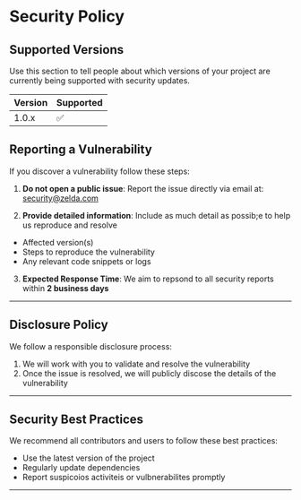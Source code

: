 # Security Policy

## Supported Versions

Use this section to tell people about which versions of your project are
currently being supported with security updates.

| Version | Supported          |
| ------- | ------------------ |
| 1.0.x   | :white_check_mark: |


## Reporting a Vulnerability

If you discover a vulnerability follow these steps:

1. **Do not open a public issue**: Report the issue directly via email at: security@zelda.com
   
2.  **Provide detailed information**: Include as much detail as possib;e to help us reproduce and resolve
   - Affected version(s)
   - Steps to reproduce the vulnerability
   - Any relevant code snippets or logs

3. **Expected Response Time**: We aim to repsond to all security reports within  **2 business days**


---

## Disclosure Policy

We follow a responsible disclosure process:

1. We will work with you to validate and resolve the vulnerability
2. Once the issue is resolved, we will publicly discose the details of the vulnerability

---

## Security Best Practices

We recommend all contributors and users to follow these best practices:
- Use the latest version of the project
- Regularly update dependencies
- Report suspicoios activiteis or vulbnerabilites promptly

---
